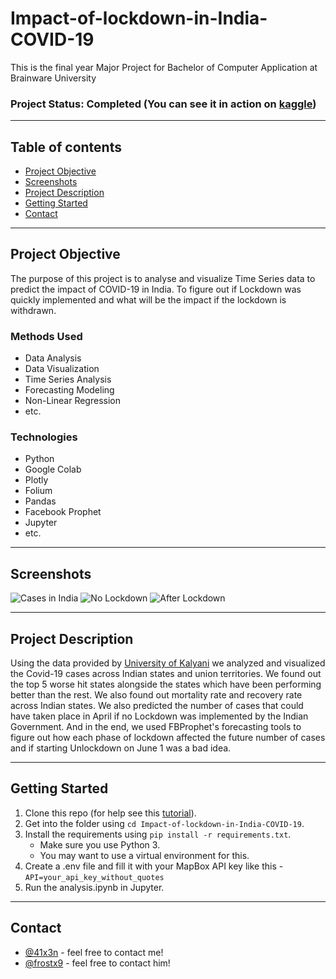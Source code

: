 # Impact-of-lockdown-in-India-COVID-19
This is the final year Major Project for Bachelor of Computer Application at Brainware University

### Project Status: Completed (You can see it in action on [kaggle](https://www.kaggle.com/anindya41x3n/impact-of-lockdown-in-india-covid-19))

---
## Table of contents
* [Project Objective](#Project-Objective)
* [Screenshots](#Screenshots)
* [Project Description](#Project-Description)
* [Getting Started](#Getting-Started)
* [Contact](#contact)
---
## Project Objective
The purpose of this project is to analyse and visualize Time Series data to predict the impact of COVID-19 in India. To figure out if Lockdown was quickly implemented and what will be the impact if the lockdown is withdrawn.

### Methods Used
* Data Analysis
* Data Visualization
* Time Series Analysis
* Forecasting Modeling
* Non-Linear Regression
* etc.

### Technologies
* Python
* Google Colab
* Plotly
* Folium
* Pandas
* Facebook Prophet
* Jupyter
* etc. 
---

## Screenshots
![Cases in India](https://imgur.com/eAbhcGi.png)
![No Lockdown](https://imgur.com/K3lwiF2.png)
![After Lockdown](https://imgur.com/D72MOYV.png)

---

## Project Description
Using the data provided by [University of Kalyani](https://github.com/kalyaniuniversity/COVID-19-Datasets) we analyzed and visualized the Covid-19 cases across Indian states and union territories. We found out the top 5 worse hit states alongside the states which have been performing better than the rest. We also found out mortality rate and recovery rate across Indian states. We also predicted the number of cases that could have taken place in April if no Lockdown was implemented by the Indian Government. And in the end, we used FBProphet's forecasting tools to figure out how each phase of lockdown affected the future number of cases and if starting Unlockdown on June 1 was a bad idea.

---

## Getting Started

1. Clone this repo (for help see this [tutorial](https://help.github.com/articles/cloning-a-repository/)).
2. Get into the folder using `cd Impact-of-lockdown-in-India-COVID-19`.
3. Install the requirements using `pip install -r requirements.txt`.
    * Make sure you use Python 3.
    * You may want to use a virtual environment for this.
4. Create a .env file and fill it with your MapBox API key like this - `API=your_api_key_without_quotes`
5. Run the analysis.ipynb in Jupyter.
 
---

## Contact
  * [@41x3n](https://twitter.com/41x3n) - feel free to contact me!
  * [@frostx9](https://github.com/frostx9) - feel free to contact him!
